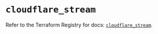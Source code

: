 # `cloudflare_stream`

Refer to the Terraform Registry for docs: [`cloudflare_stream`](https://registry.terraform.io/providers/cloudflare/cloudflare/5.7.0/docs/resources/stream).
